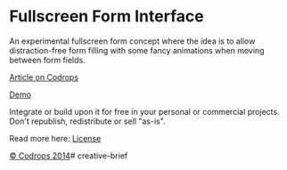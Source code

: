 Fullscreen Form Interface
=========

An experimental fullscreen form concept where the idea is to allow distraction-free form filling with some fancy animations when moving between form fields. 

[Article on Codrops](http://tympanus.net/codrops/?p=19520)

[Demo](http://tympanus.net/Development/FullscreenForm/)

Integrate or build upon it for free in your personal or commercial projects. Don't republish, redistribute or sell "as-is". 

Read more here: [License](http://tympanus.net/codrops/licensing/)

[© Codrops 2014](http://www.codrops.com)# creative-brief
